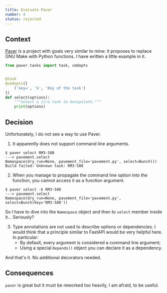 ```yaml
---
title: Evaluate Paver
number: 4
status: rejected
---
```


## Context

[Paver](https://pythonhosted.org/Paver/) is a project with goals very similar to mine: it proposes to replace GNU Make with Python functions. I have written a little example in it. 

```python
from paver.tasks import task, cmdopts


@task
@cmdopts([
    ('key=', 'k', 'Key of the task')
])
def select(options):
    """Select a Jira task to manipulate."""
    print(options)
```

## Decision

Unfortunately, I do not see a way to use Paver.

1. It apparently does not support command line arguments.

```shell
$ paver select RM3-588
---> pavement.select
Namespace(dry_run=None, pavement_file='pavement.py', select=Bunch())
Build failed: Unknown task: RM3-588
```

2. When you manage to propagate the command line option into the function, you cannot access it as a function argument.

```shell
$ paver select -k RM3-588
---> pavement.select
Namespace(dry_run=None, pavement_file='pavement.py', select=Bunch(key='RM3-588'))
```

So I have to dive into the `Namespace` object and then to `select` member inside it... Seriously?

3. Type annotations are not used to describe options or dependencies. I would think that a principle similar to FastAPI would be very helpful here. In particular:
    - By default, every argument is considered a command line argument;
    - Using a special `Depends()` object you can declare it as a dependency.

  And that's it. No additional decorators needed.

## Consequences

`paver` is great but it must be reworked too heavily, I am afraid, to be useful.

